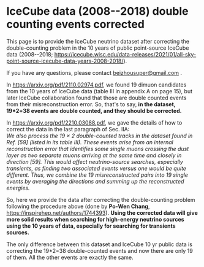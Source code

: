 # IceCube data (2008--2018) double counting events corrected

This page is to provide the IceCube neutrino dataset after correcting the double-counting problem in the 10 years of public point-source IceCube data (2008--2018; https://icecube.wisc.edu/data-releases/2021/01/all-sky-point-source-icecube-data-years-2008-2018/).

If you have any questions, please contact beizhousuper@gmail.com .

In https://arxiv.org/pdf/2110.02974.pdf, we found 19 dimuon candidates from the 10 years of IceCube data (table III in appendix A on page 15), but later IceCube collaboration found that those are double counted events from their misreconstruction error.
So, that's to say, **in the dataset, 19*2=38 events are double counted, and they should be corrected.**

In https://arxiv.org/pdf/2210.03088.pdf, we gave the details of how to correct the data in the last paragraph of Sec. IIA:  
_We also process the 19 × 2 double-counted tracks in the dataset found in Ref. [59] (listed in its table III). These events arise from an internal reconstruction error that identifies some single muons crossing the dust layer as two separate muons arriving at the same time and closely in direction [59]. This would affect neutrino-source searches, especially transients, as finding two associated events versus one would be quite different. Thus, we combine the 19 misreconstructed pairs into 19 single events by averaging the directions and summing up the reconstructed energies._


So, here we provide the data after correcting the double-counting problem following the procedure above (done by **Po-Wen Chang**, https://inspirehep.net/authors/1744393). **Using the corrected data will give more solid results when searching for high-energy neutrino sources using the 10 years of data, especially for searching for transients sources.** 

The only difference between this dataset and IceCube 10 yr public data is correcting the 19*2=38 double-counted events and now there are only 19 of them. All the other events are exactly the same. 
